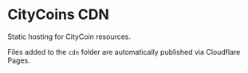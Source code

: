 # CityCoins CDN

Static hosting for CityCoin resources.

Files added to the `cdn` folder are automatically published via Cloudflare Pages.
